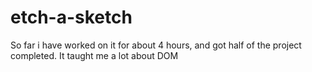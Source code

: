 # etch-a-sketch

So far i have worked on it for about 4 hours, and got half of the project completed.
It taught me a lot about DOM
